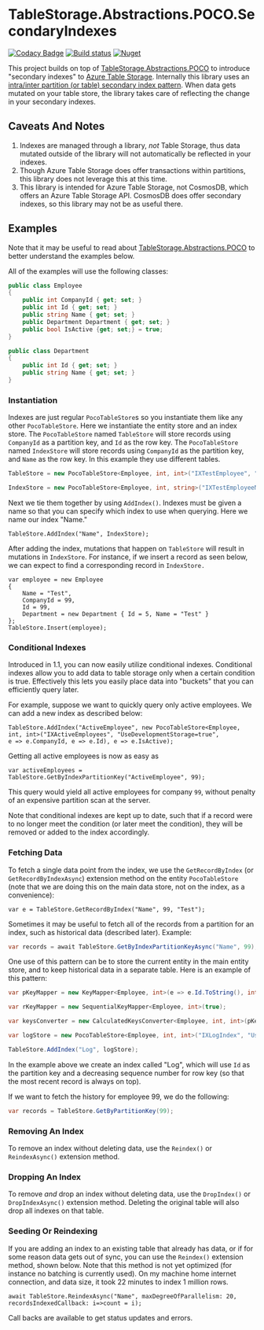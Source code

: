 # TableStorage.Abstractions.POCO.SecondaryIndexes
[![Codacy Badge](https://api.codacy.com/project/badge/Grade/4341bd0912b741f797f0ac204562fe18)](https://app.codacy.com/manual/giometrix/TableStorage.Abstractions.POCO?utm_source=github.com&utm_medium=referral&utm_content=giometrix/TableStorage.Abstractions.POCO&utm_campaign=Badge_Grade_Dashboard)
[![Build status](https://ci.appveyor.com/api/projects/status/fx9j8yc06s9ib4n9?svg=true)](https://ci.appveyor.com/project/giometrix/tablestorage-abstractions-poco) [![Nuget](https://img.shields.io/nuget/v/TableStorage.Abstractions.POCO.SecondaryIndexes)](https://www.nuget.org/packages/TableStorage.Abstractions.POCO.SecondaryIndexes/)

This project builds on top of [TableStorage.Abstractions.POCO](https://github.com/giometrix/TableStorage.Abstractions.POCO) to introduce "secondary indexes" to [Azure Table Storage](https://github.com/giometrix/TableStorage.Abstractions.POCO). Internally this library uses an [intra/inter partition (or table) secondary index pattern](https://docs.microsoft.com/en-us/azure/storage/tables/table-storage-design-patterns).  When data gets mutated on your table store, the library takes care of reflecting the change in your secondary indexes.

## Caveats And Notes
1.  Indexes are managed through a library, _not_ Table Storage, thus data mutated outside of the library will not automatically be reflected in your indexes.
2.  Though Azure Table Storage does offer transactions within partitions, this library does not leverage this at this time.
3.  This library is intended for Azure Table Storage, not CosmosDB, which offers an Azure Table Storage API.  CosmosDB does offer secondary indexes, so this library may not be as useful there.

## Examples
Note that it may be useful to read about [TableStorage.Abstractions.POCO](https://github.com/giometrix/TableStorage.Abstractions.POCO) to better understand the examples below.

All of the examples will use the following classes:
```csharp
public class Employee
{
	public int CompanyId { get; set; }
	public int Id { get; set; }
	public string Name { get; set; }
	public Department Department { get; set; }
	public bool IsActive {get; set;} = true;
}

public class Department
{
	public int Id { get; set; }
	public string Name { get; set; }
}
```
### Instantiation
Indexes are just regular `PocoTableStore`s so you instantiate them like any other `PocoTableStore`.  Here we instantiate the entity store and an index store.  The `PocoTableStore` named `TableStore` will store records using `CompanyId` as a partition key, and `Id` as the row key.  The `PocoTableStore` named `IndexStore` will store records using `CompanyId` as the partition key, and `Name` as the row key.  In this example they use different tables.

```csharp
TableStore = new PocoTableStore<Employee, int, int>("IXTestEmployee", "UseDevelopmentStorage=true", e => e.CompanyId, e => e.Id);

IndexStore = new PocoTableStore<Employee, int, string>("IXTestEmployeeNameIndex", "UseDevelopmentStorage=true", e => e.CompanyId, e => e.Name);
```

Next we tie them together by using `AddIndex()`.  Indexes must be given a name so that you can specify which index to use when querying.  Here we name our index "Name."

```charp
TableStore.AddIndex("Name", IndexStore);
```
After adding the index, mutations that happen on `TableStore` will result in mutations in `IndexStore`.  For instance, if we insert a record as seen below, we can expect to find a corresponding record in `IndexStore.`

```charp
var employee = new Employee
{
	Name = "Test",
	CompanyId = 99,
	Id = 99,
	Department = new Department { Id = 5, Name = "Test" }
};
TableStore.Insert(employee);
```
### Conditional Indexes
Introduced in 1.1, you can now easily utilize conditional indexes.  Conditional indexes allow you to add data to table storage only when a certain condition is true.  Effectively this lets you easily place data into "buckets" that you can efficiently query later.

For example, suppose we want to quickly query only active employees.
We can add a new index as described below:
```charp
TableStore.AddIndex("ActiveEmployee", new PocoTableStore<Employee, 
int, int>("IXActiveEmployees", "UseDevelopmentStorage=true", 
e => e.CompanyId, e => e.Id), e => e.IsActive);
```
Getting all active employees is now as easy as
```charp
var activeEmployees = TableStore.GetByIndexPartitionKey("ActiveEmployee", 99);
```
This query would yield all active employees for company `99`, without penalty of an expensive partition scan at the server.

Note that conditional indexes are kept up to date, such that if a record were to no longer meet the condition (or later meet the condition), they will be removed or added to the index accordingly.
### Fetching Data
To fetch a single data point from the index, we use the `GetRecordByIndex` (or `GetRecordByIndexAsync`) extension method on the entity `PocoTableStore` (note that we are doing this on the main data store, not on the index, as a convenience):
```charp
var e = TableStore.GetRecordByIndex("Name", 99, "Test");
```

Sometimes it may be useful to fetch all of the records from a partition for an index, such as historical data (described later).  Example:
```csharp
var records = await TableStore.GetByIndexPartitionKeyAsync("Name", 99);
```

One use of this pattern can be to store the current entity in the main entity store, and to keep historical data in a separate table.  Here is an example of this pattern:
```csharp
var pKeyMapper = new KeyMapper<Employee, int>(e => e.Id.ToString(), int.Parse, e => e.Id, id => id.ToString());

var rKeyMapper = new SequentialKeyMapper<Employee, int>(true);

var keysConverter = new CalculatedKeysConverter<Employee, int, int>(pKeyMapper, rKeyMapper);

var logStore = new PocoTableStore<Employee, int, int>("IXLogIndex", "UseDevelopmentStorage=true", keysConverter);

TableStore.AddIndex("Log", logStore);

```
In the example above we create an index called "Log", which will use `Id` as the partition key and a decreasing sequence number for row key (so that the most recent record is always on top).  

If we want to fetch the history for employee 99, we do the following:
```csharp
var records = TableStore.GetByPartitionKey(99);
```

### Removing An Index
To remove an index without deleting data, use the `Reindex()` or `ReindexAsync()` extension method.

### Dropping An Index
To remove _and_ drop an index without deleting data, use the `DropIndex()` or `DropIndexAsync()` extension method.  Deleting the original table will also drop all indexes on that table.

### Seeding Or Reindexing
If you are adding an index to an existing table that already has data, or if for some reason data gets out of sync, you can use the `Reindex()` extension method, shown below.  Note that this method is not  yet optimized (for instance no batching is currently used).  On my machine home internet connection, and data size, it took 22 minutes to index 1 million rows.

```charp
await TableStore.ReindexAsync("Name", maxDegreeOfParallelism: 20, recordsIndexedCallback: i=>count = i);
```
Call backs are available to get status updates and errors.
